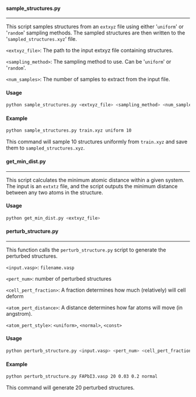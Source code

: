 #### sample_structures.py

---

This script samples structures from an `extxyz` file using either '`uniform`' or '`random`' sampling methods. The sampled structures are then written to the '`sampled_structures.xyz`' file.

`<extxyz_file>`: The path to the input extxyz file containing structures.

`<sampling_method>`: The sampling method to use. Can be '`uniform`' or '`random`'.

`<num_samples>`: The number of samples to extract from the input file.

#### Usage

```sh
python sample_structures.py <extxyz_file> <sampling_method> <num_samples>
```

#### Example

```sh
python sample_structures.py train.xyz uniform 10
```

This command will sample 10 structures uniformly from `train.xyz` and save them to `sampled_structures.xyz`.



#### get_min_dist.py

---

This script calculates the minimum atomic distance within a given system. The input is an `extxtz` file, and the script outputs the minimum distance between any two atoms in the structure.

#### Usage

```bash
python get_min_dist.py <extxyz_file>
```



#### perturb_structure.py

---

This function calls the `perturb_structure.py` script to generate the perturbed structures.

`<input.vasp>`: `filename.vasp`

`<pert_num>`: number of perturbed structures

`<cell_pert_fraction>`: A fraction determines how much (relatively) will cell deform

`<atom_pert_distance>`: A distance determines how far atoms will move (in angstrom).

`<atom_pert_style>`: `<uniform>`, `<normal>`, `<const>`

#### Usage

```sh
python perturb_structure.py <input.vasp> <pert_num> <cell_pert_fraction> <atom_pert_distance> <atom_pert_style>
```

#### Example

```sh
python perturb_structure.py FAPbI3.vasp 20 0.03 0.2 normal
```

This command will generate 20 perturbed structures.
